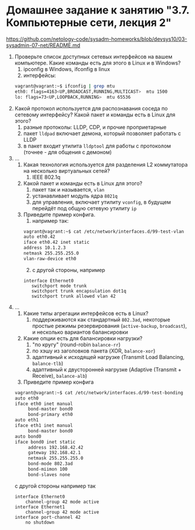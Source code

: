 # Домашнее задание к занятию "3.7. Компьютерные сети, лекция 2"
https://github.com/netology-code/sysadm-homeworks/blob/devsys10/03-sysadmin-07-net/README.md


1. Проверьте список доступных сетевых интерфейсов на вашем компьютере. Какие команды есть для этого в Linux и в Windows?
   1. ipconfig в Windows, ifconfig в linux
   2. интерфейсы:
   ```bash
   vagrant@vagrant:~$ ifconfig | grep mtu
   eth0: flags=4163<UP,BROADCAST,RUNNING,MULTICAST>  mtu 1500
   lo: flags=73<UP,LOOPBACK,RUNNING>  mtu 65536
   ```
2. Какой протокол используется для распознавания соседа по сетевому интерфейсу? Какой пакет и команды есть в Linux для этого?
   1. разные протоколы: LLDP, CDP, и прочие проприетарные
   2. пакет `lldpad` включает демона, который позволяет работать с LLDP
   3. в пакет входит утилита `lldptool` для работы с протоколом (точнее - для общения с демоном)
3. ...
   1. Какая технология используется для разделения L2 коммутатора на несколько виртуальных сетей? 
      1. IEEE 802.1q
   2. Какой пакет и команды есть в Linux для этого? 
      1. пакет так и называется, `vlan`
      2. устанавливает модуль ядра `8021q`
      3. для управления, включает утилиту `vconfig`, в будущем перейдёт под общую сетевую утилиту `ip`
   3. Приведите пример конфига.
      1. например так:
      ```bash
      vagrant@vagrant:~$ cat /etc/network/interfaces.d/99-test-vlan
      auto eth0.42
      iface eth0.42 inet static
      address 10.1.2.3
      netmask 255.255.255.0
      vlan-raw-device eth0
      ```
      2. с другой стороны, например
      ```cisco
      interface Ethernet0
         switchport mode trunk
         switchport trunk encapsulation dot1q
         switchport trunk allowed vlan 42
      ```
4. ...
   1. Какие типы агрегации интерфейсов есть в Linux?
      1. поддерживаются как стандартный `802.3ad`, некоторые простые режимы резервирования (`active-backup`, `broadcast`), и несколько вариантов балансировки
   2. Какие опции есть для балансировки нагрузки?
      1. "по кругу" (round-robin `balance-rr`)
      2. по хэшу из заголовков пакета (XOR, `balance-xor`)
      3. адаптивный к исходящей нагрузке (Transmit Load Balancing, `balance-tlb`)
      4. адаптивный к двусторонней нагрузке (Adaptive (Transmit + Receive), `balance-alb`)
   3. Приведите пример конфига
   ```bash
   vagrant@vagrant:~$ cat /etc/network/interfaces.d/99-test-bonding
   auto eth0
   iface eth0 inet manual
        bond-master bond0
        bond-primary eth0
   auto eth1
   iface eth1 inet manual
        bond-master bond0
   auto bond0
   iface bond0 inet static
        address 192.168.42.42
        gateway 192.168.42.1
        netmask 255.255.255.0
        bond-mode 802.3ad
        bond-miimon 100
        bond-slaves none
   ```
   с другой стороны например так
   ```cisco
   interface Ethernet0
       channel-group 42 mode active
   interface Ethernet1
       channel-group 42 mode active
   interface port-channel 42
       no shutdown
   ```
   